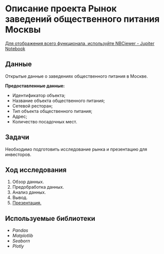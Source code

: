 # Описание проекта Рынок заведений общественного питания Москвы
[Для отображения всего функционала, используйте NBCiewer - Jupiter Notebook](https://nbviewer.org/github/FAnastasiiaD/portfolio/blob/main/market_of_public_catering_establishments_in_moscow/market_of_public_catering_establishments_in_moscow_project.ipynb)

## Данные

Открытые данные о заведениях общественного питания в Москве.

**Предоставленные данные:**

- Идентификатор объекта;
- Название объекта общественного питания;
- Сетевой ресторан;
- Тип объекта общественного питания;
- Адрес;
- Количество посадочных мест.

## Задачи

Необходимо подготовить исследование рынка и презентацию для инвесторов.

## Ход исследования

 1. Обзор данных.
 2. Предобработка данных.
 3. Анализ данных.
 4. Вывод.
 5. [Презентация.](https://drive.google.com/file/d/1boqoqbaOyvOwYVNxW5gMU0OnzVt2cBiv/view?usp=sharing)

## Используемые библиотеки
- *Pandas*
- *Matplotlib*
- *Seaborn*
- *Plotly*
